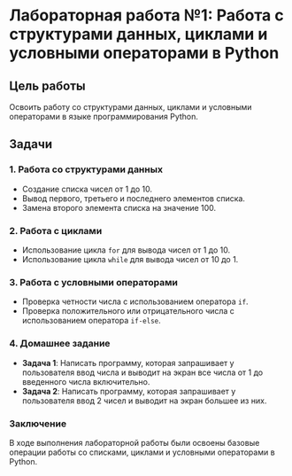 # Лабораторная работа №1: Работа с структурами данных, циклами и условными операторами в Python

## Цель работы
Освоить работу со структурами данных, циклами и условными операторами в языке программирования Python.

## Задачи

### 1. Работа со структурами данных
- Создание списка чисел от 1 до 10.
- Вывод первого, третьего и последнего элементов списка.
- Замена второго элемента списка на значение 100.

### 2. Работа с циклами
- Использование цикла `for` для вывода чисел от 1 до 10.
- Использование цикла `while` для вывода чисел от 10 до 1.

### 3. Работа с условными операторами
- Проверка четности числа с использованием оператора `if`.
- Проверка положительного или отрицательного числа с использованием оператора `if-else`.

### 4. Домашнее задание
- **Задача 1**: Написать программу, которая запрашивает у пользователя ввод числа и выводит на экран все числа от 1 до введенного числа включительно.
- **Задача 2**: Написать программу, которая запрашивает у пользователя ввод 2 чисел и выводит на экран большее из них.

### Заключение
В ходе выполнения лабораторной работы были освоены базовые операции работы со списками, циклами и условными операторами в Python.
